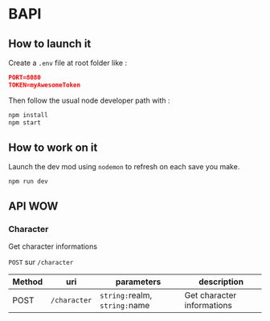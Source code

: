 # BAPI

## How to launch it
Create a `.env` file at root folder like :

```json
PORT=8080
TOKEN=myAwesomeToken
```

Then follow the usual node developer path with :
```js
npm install
npm start
```

## How to work on it
Launch the dev mod using `nodemon` to refresh on each save you make.
```
npm run dev
```

## API WOW

### Character
Get character informations

`POST` sur `/character`

Method | uri | parameters | description
------ | ------ | ------- | ----
POST | `/character` |  `string:`realm, `string:`name | Get character informations